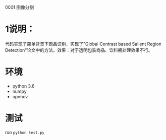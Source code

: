 0001 图像分割 

# 1说明：
代码实现了简单背景下商品识别，实现了"Global Contrast based Salient Region Detection"论文中的方法，效果：对于透明包装商品、饮料瓶处理效果不行。

# 环境
- python 3.6
- numpy
- opencv

# 测试
run ` python test.py `
